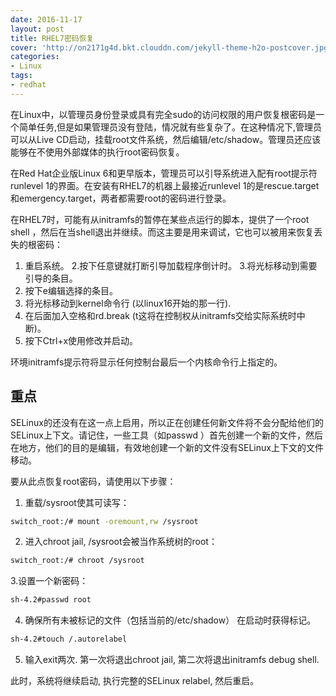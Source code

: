 ```yaml
---
date: 2016-11-17
layout: post
title: RHEL7密码恢复
cover: 'http://on2171g4d.bkt.clouddn.com/jekyll-theme-h2o-postcover.jpg'
categories:
- Linux
tags:
- redhat
---
```


在Linux中，以管理员身份登录或具有完全sudo的访问权限的用户恢复根密码是一个简单任务,但是如果管理员没有登陆，情况就有些复杂了。在这种情况下,管理员可以从Live CD启动，挂载root文件系统，然后编辑/etc/shadow。管理员还应该能够在不使用外部媒体的执行root密码恢复。

在Red Hat企业版Linux 6和更早版本，管理员可以引导系统进入配有root提示符runlevel 1的界面。在安装有RHEL7的机器上最接近runlevel 1的是rescue.target和emergency.target，两者都需要root的密码进行登录。

在RHEL7时，可能有从initramfs的暂停在某些点运行的脚本，提供了一个root shell ，然后在当shell退出并继续。而这主要是用来调试，它也可以被用来恢复丢失的根密码：

1. 重启系统。
2.按下任意键就打断引导加载程序倒计时。
3.将光标移动到需要引导的条目。
4. 按下e编辑选择的条目。
5. 将光标移动到kernel命令行 (以linux16开始的那一行).
6. 在后面加入空格和rd.break (t这将在控制权从initramfs交给实际系统时中断)。
7. 按下Ctrl+x使用修改并启动。

环境initramfs提示符将显示任何控制台最后一个内核命令行上指定的。


## 重点


SELinux的还没有在这一点上启用，所以正在创建任何新文件将不会分配给他们的SELinux上下文。请记住，一些工具（如passwd ）首先创建一个新的文件，然后在地方，他们的目的是编辑，有效地创建一个新的文件没有SELinux上下文的文件移动。

要从此点恢复root密码，请使用以下步骤：

1. 重载/sysroot使其可读写：

```sh
switch_root:/# mount -oremount,rw /sysroot
```

2. 进入chroot jail, /sysroot会被当作系统树的root：

```sh
switch_root:/# chroot /sysroot
```

3.设置一个新密码：

```sh
sh-4.2#passwd root
```

4. 确保所有未被标记的文件（包括当前的/etc/shadow） 在启动时获得标记。

```sh
sh-4.2#touch /.autorelabel

```

5. 输入exit两次. 第一次将退出chroot jail, 第二次将退出initramfs debug shell.

此时，系统将继续启动, 执行完整的SELinux relabel, 然后重启。
